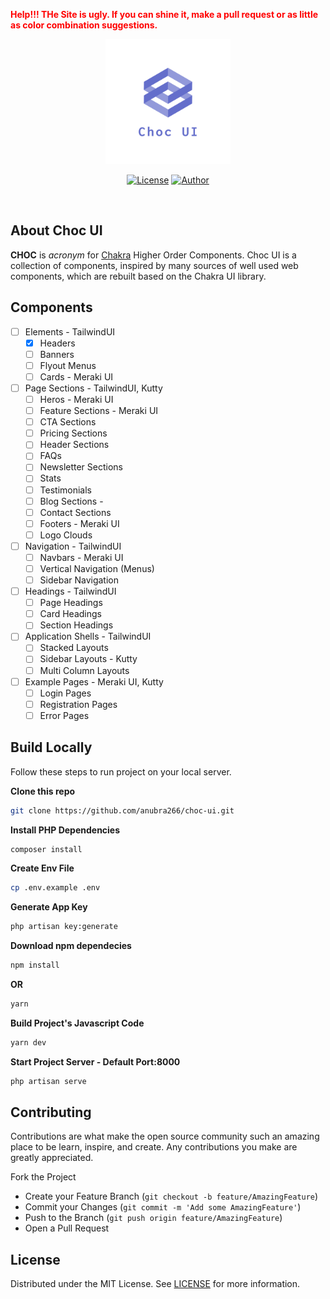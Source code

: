 <a style="color:red"><b>Help!!! THe Site is ugly. If you can shine it, make a pull request or as little as color combination suggestions.</b></a>

<p align="center"><a href="https://laravel.com" target="_blank"><img src="./logo.png" width="200"></a></p>

<div align="center">
 

[![License](https://img.shields.io/github/license/anubra266/choc-ui.svg?style=for-the-badge)](https://github.com/anubra266/choc-ui/blob/master/LICENSE)
[![Author](https://img.shields.io/badge/author-@anubra266-blue.svg?style=for-the-badge)](https://github.com/anubra266)

</div>
<br />

## About Choc UI

**CHOC** is _acronym_ for [Chakra](https://chakra-ui.com) Higher Order Components. Choc UI is a collection of components, inspired by many sources of well used web components, which are rebuilt based on the Chakra UI library.

## Components

-   [ ] Elements - TailwindUI
    -   [x] Headers
    -   [ ] Banners
    -   [ ] Flyout Menus
    -   [ ] Cards - Meraki UI
-   [ ] Page Sections - TailwindUI, Kutty
    -   [ ] Heros - Meraki UI
    -   [ ] Feature Sections - Meraki UI
    -   [ ] CTA Sections
    -   [ ] Pricing Sections
    -   [ ] Header Sections
    -   [ ] FAQs
    -   [ ] Newsletter Sections
    -   [ ] Stats
    -   [ ] Testimonials
    -   [ ] Blog Sections -
    -   [ ] Contact Sections
    -   [ ] Footers - Meraki UI
    -   [ ] Logo Clouds
-   [ ] Navigation - TailwindUI
    -   [ ] Navbars - Meraki UI
    -   [ ] Vertical Navigation (Menus)
    -   [ ] Sidebar Navigation
-   [ ] Headings - TailwindUI
    -   [ ] Page Headings
    -   [ ] Card Headings
    -   [ ] Section Headings
-   [ ] Application Shells - TailwindUI
    -   [ ] Stacked Layouts
    -   [ ] Sidebar Layouts - Kutty
    -   [ ] Multi Column Layouts
-   [ ] Example Pages - Meraki UI, Kutty
    -   [ ] Login Pages
    -   [ ] Registration Pages
    -   [ ] Error Pages

## Build Locally

Follow these steps to run project on your local server.

**Clone this repo**

```bash
git clone https://github.com/anubra266/choc-ui.git
```

**Install PHP Dependencies**

```bash
composer install
```

**Create Env File**

```bash
cp .env.example .env
```

**Generate App Key**

```bash
php artisan key:generate
```

**Download npm dependecies**

```bash
npm install
```

**OR**

```bash
yarn
```

**Build Project's Javascript Code**

```bash
yarn dev
```

**Start Project Server - Default Port:8000**

```bash
php artisan serve
```

## Contributing

Contributions are what make the open source community such an amazing place to be learn, inspire, and create. Any contributions you make are greatly appreciated.

Fork the Project

-   Create your Feature Branch (`git checkout -b feature/AmazingFeature`)
-   Commit your Changes (`git commit -m 'Add some AmazingFeature'`)
-   Push to the Branch (`git push origin feature/AmazingFeature`)
-   Open a Pull Request

## License

Distributed under the MIT License. See [LICENSE](./LICENSE.md) for more information.
